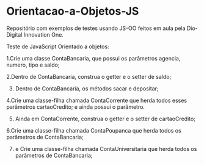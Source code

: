 # Orientacao-a-Objetos-JS
Repositório com exemplos de testes usando JS-OO feitos em aula pela Dio-Digital Innovation One.
 
 Teste de JavaScript Orientado a objetos:
 
 1.Crie uma classe ContaBancaria, que possui os parâmetros agencia, numero, tipo e saldo;
 
 2.Dentro de ContaBancaria, construa o getter e o setter de saldo;
 
 3. Dentro de ContaBancaria, os métodos sacar e depositar;
  
 4.Crie uma classe-filha chamada ContaCorrente que herda todos esses parâmetros cartaoCredito; e ainda possui o parâmetro.
 
 5. Ainda em ContaCorrente, construa o getter e o setter de cartaoCredito;
  
 6.Crie uma classe-filha chamada ContaPoupanca que herda todos os parâmetros de ContaBancaria;
 
 7. e Crie uma classe-filha chamada ContaUniversitaria que herda todos os parâmetros de ContaBancaria;
